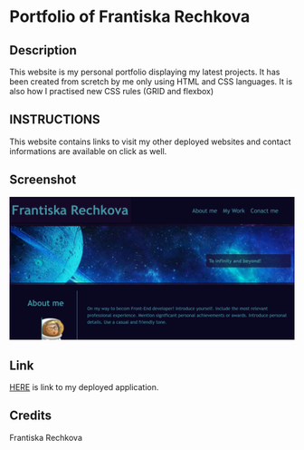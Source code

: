 # Portfolio of Frantiska Rechkova

## Description
This website is my personal portfolio displaying my latest projects. It has been created from scretch by me only using HTML and CSS languages. It is also how I practised new CSS rules (GRID and flexbox)

## INSTRUCTIONS
This website contains links to visit my other deployed websites and contact informations are available on click as well.

## Screenshot
![Screenshot of finishe web](images/Screenshot.png)

## Link
[HERE](https://frantiskaali.github.io/Frans_First_Portfolio/) is link to my deployed application.

## Credits
Frantiska Rechkova
